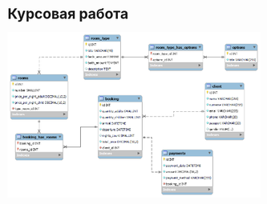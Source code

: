# Курсовая работа
![ERD-диаграмма](https://github.com/vanilnic/Course_work/blob/main/erd_diagram.png)
